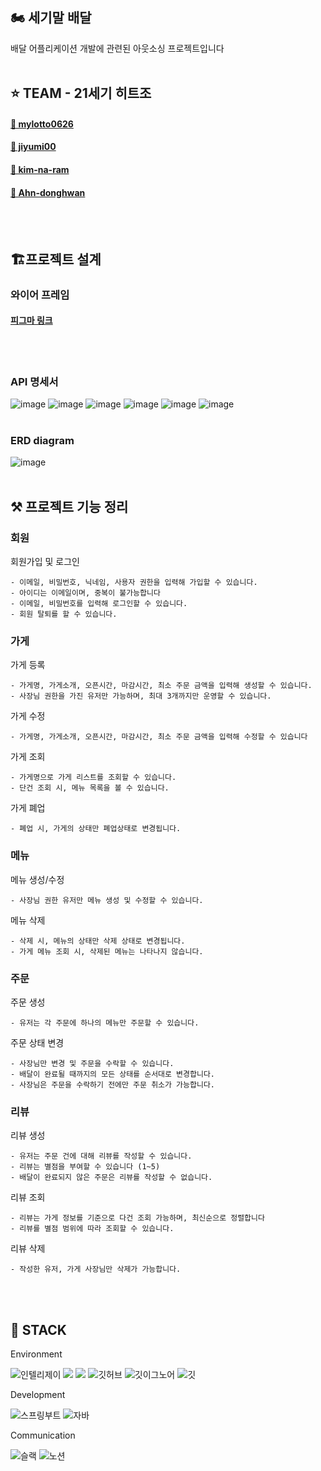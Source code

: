 ## 🏍️ 세기말 배달
배달 어플리케이션 개발에 관련된 아웃소싱 프로젝트입니다
<br/><br />

## ⭐ TEAM - 21세기 히트조
#### [👤 mylotto0626](https://github.com/mylotto0626)
#### [👤 jiyumi00](https://github.com/jiyumi00)
#### [👤 kim-na-ram](https://github.com/kim-na-ram)
#### [👤 Ahn-donghwan](https://github.com/Ahn-donghwan)
<br/><br />

## 🏗️프로젝트 설계
### 와이어 프레임 
#### [피그마 링크](https://www.figma.com/board/Fo0kF0xJZH1dkS87RF3ho3/Untitled?node-id=0-1&node-type=canvas)
<br/></br>

### API 명세서
![image](https://github.com/user-attachments/assets/ad1831b9-bfa5-4f4a-a213-4846c97b7c8b)
![image](https://github.com/user-attachments/assets/f3433b1c-e8b1-4cac-b027-e743a205f76d)
![image](https://github.com/user-attachments/assets/e11b22a1-b709-4b88-a1d6-cc0c9687ac4a)
![image](https://github.com/user-attachments/assets/ab7a0fc7-ab30-48e0-9961-da718bc4a834)
![image](https://github.com/user-attachments/assets/46c61750-ebc8-4b74-8e00-f0b52a779300)
![image](https://github.com/user-attachments/assets/e454bc02-36c2-46c7-a1d9-34639bebe58b)
<br/></br>

### ERD diagram
![image](https://github.com/user-attachments/assets/c35290b7-3bab-402e-a1d5-6fa332066a5a)
<br/></br>

## ⚒️ 프로젝트 기능 정리
### 회원
회원가입 및 로그인

    - 이메일, 비밀번호, 닉네임, 사용자 권한을 입력해 가입할 수 있습니다.
    - 아이디는 이메일이며, 중복이 불가능합니다
    - 이메일, 비밀번호를 입력해 로그인할 수 있습니다.
    - 회원 탈퇴를 할 수 있습니다.

### 가게

가게 등록

    - 가게명, 가게소개, 오픈시간, 마감시간, 최소 주문 금액을 입력해 생성할 수 있습니다. 
    - 사장님 권한을 가진 유저만 가능하며, 최대 3개까지만 운영할 수 있습니다.
    

가게 수정

    - 가게명, 가게소개, 오픈시간, 마감시간, 최소 주문 금액을 입력해 수정할 수 있습니다


가게 조회

    - 가게명으로 가게 리스트를 조회할 수 있습니다.
    - 단건 조회 시, 메뉴 목록을 볼 수 있습니다.
    
가게 폐업

    - 폐업 시, 가게의 상태만 폐업상태로 변경됩니다.

### 메뉴

메뉴 생성/수정

    - 사장님 권한 유저만 메뉴 생성 및 수정할 수 있습니다.

메뉴 삭제

    - 삭제 시, 메뉴의 상태만 삭제 상태로 변경됩니다.
    - 가게 메뉴 조회 시, 삭제된 메뉴는 나타나지 않습니다.

### 주문

주문 생성

    - 유저는 각 주문에 하나의 메뉴만 주문할 수 있습니다.
    
주문 상태 변경

    - 사장님만 변경 및 주문을 수락할 수 있습니다.
    - 배달이 완료될 때까지의 모든 상태를 순서대로 변경합니다.
    - 사장님은 주문을 수락하기 전에만 주문 취소가 가능합니다.

### 리뷰
  
리뷰 생성

    - 유저는 주문 건에 대해 리뷰를 작성할 수 있습니다.
    - 리뷰는 별점을 부여할 수 있습니다 (1~5)
    - 배달이 완료되지 않은 주문은 리뷰를 작성할 수 없습니다.
    
리뷰 조회

    - 리뷰는 가게 정보를 기준으로 다건 조회 가능하며, 최신순으로 정렬합니다
    - 리뷰를 별점 범위에 따라 조회할 수 있습니다.
    
리뷰 삭제

    - 작성한 유저, 가게 사장님만 삭제가 가능합니다.
   

<br/><br />
## 🚀 STACK

Environment


![인텔리제이](   https://img.shields.io/badge/IntelliJ_IDEA-000000.svg?style=for-the-badge&logo=intellij-idea&logoColor=white)
![](https://img.shields.io/badge/Gradle-02303a?style=for-the-badge&logo=gradle&logoColor=white)
![](https://img.shields.io/badge/Postman-ff6c37?style=for-the-badge&logo=postman&logoColor=white)
![깃허브](https://img.shields.io/badge/GitHub-100000?style=for-the-badge&logo=github&logoColor=white)
![깃이그노어](https://img.shields.io/badge/gitignore.io-204ECF?style=for-the-badge&logo=gitignore.io&logoColor=white)
![깃](https://img.shields.io/badge/GIT-E44C30?style=for-the-badge&logo=git&logoColor=white)

Development

![스프링부트](https://img.shields.io/badge/SpringBoot-6db33f?style=for-the-badge&logo=springboot&logoColor=white)
![자바](https://img.shields.io/badge/Java-ED8B00?style=for-the-badge&logo=openjdk&logoColor=white)

Communication

![슬랙](  https://img.shields.io/badge/Slack-4A154B?style=for-the-badge&logo=slack&logoColor=white)
![노션](https://img.shields.io/badge/Notion-000000?style=for-the-badge&logo=notion&logoColor=white)

<br/><br />



<br/><br />

